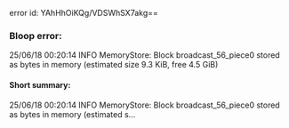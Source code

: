 error id: YAhHhOiKQg/VDSWhSX7akg==
### Bloop error:

25/06/18 00:20:14 INFO MemoryStore: Block broadcast_56_piece0 stored as bytes in memory (estimated size 9.3 KiB, free 4.5 GiB)
#### Short summary: 

25/06/18 00:20:14 INFO MemoryStore: Block broadcast_56_piece0 stored as bytes in memory (estimated s...